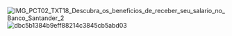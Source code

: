 ![IMG_PCT02_TXT18_Descubra_os_beneficios_de_receber_seu_salario_no_Banco_Santander_2](https://user-images.githubusercontent.com/72028645/216718746-e3b599a5-90b7-47e9-856e-76962265fe44.jpg)
![dbc5b1384b9eff88214c3845cb5abd03](https://user-images.githubusercontent.com/72028645/216719011-c0c72870-ff57-4703-bc4b-524e09aac445.jpg)
